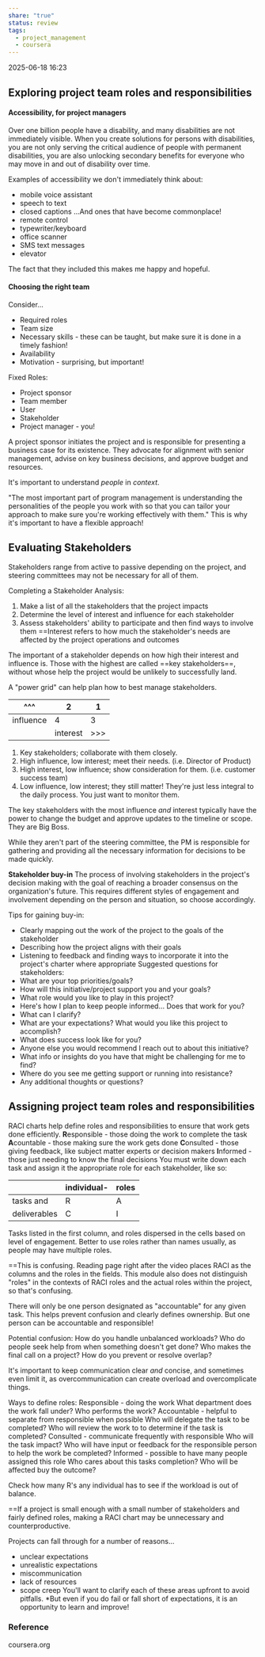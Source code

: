 ```yaml
---
share: "true"
status: review
tags:
  - project_management
  - coursera
---
```

2025-06-18 16:23

## Exploring project team roles and responsibilities
#### Accessibility, for project managers

Over one billion people have a disability, and many disabilities are not immediately visible.
When you create solutions for persons with disabilities, you are not only serving the critical audience of people with permanent disabilities, you are also unlocking secondary benefits for everyone who may move in and out of disability over time. 

Examples of accessibility we don't immediately think about:
- mobile voice assistant
- speech to text
- closed captions
...And ones that have become commonplace!
- remote control
- typewriter/keyboard
- office scanner
- SMS text messages
- elevator

The fact that they included this makes me happy and hopeful.

#### Choosing the right team

Consider...
- Required roles
- Team size
- Necessary skills - these can be taught, but make sure it is done in a timely fashion!
- Availability
- Motivation - surprising, but important!

Fixed Roles:
- Project sponsor
- Team member
- User
- Stakeholder
- Project manager - you!

A project sponsor initiates the project and is responsible for presenting a business case for its existence. 
	They advocate for alignment with senior management, advise on key business decisions, and approve budget and resources.

It's important to understand *people* in *context*. 

"The most important part of program management is understanding the personalities of the people you work with so that you can tailor your approach to make sure you're working effectively with them."
This is why it's important to have a flexible approach!

## Evaluating Stakeholders

Stakeholders range from active to passive depending on the project, and steering committees may not be necessary for all of them.

Completing a Stakeholder Analysis:
1. Make a list of all the stakeholders that the project impacts
2. Determine the level of interest and influence for each stakeholder
3. Assess stakeholders' ability to participate and then find ways to involve them
==Interest refers to how much the stakeholder's needs are affected by the project operations and outcomes

The important of a stakeholder depends on how high their interest and influence is. Those with the highest are called ==key stakeholders==, without whose help the project would be unlikely to successfully land.

A "power grid" can help plan how to best manage stakeholders.

| ^^^       | 2        | 1   |
| --------- | -------- | --- |
| influence | 4        | 3   |
|           | interest | >>> |
1) Key stakeholders; collaborate with them closely.
2) High influence, low interest; meet their needs. (i.e. Director of Product)
3) High interest, low influence; show consideration for them. (i.e. customer success team)
4) Low influence, low interest; they still matter! They're just less integral to the daily process. You just want to monitor them.

The key stakeholders with the most influence *and* interest typically have the power to change the budget and approve updates to the timeline or scope. They are Big Boss. 

While they aren't part of the steering committee, the PM is responsible for gathering and providing all the necessary information for decisions to be made quickly.

**Stakeholder buy-in**
	The process of involving stakeholders in the project's decision making with the goal of reaching a broader consensus on the organization's future.
This requires different styles of engagement and involvement depending on the person and situation, so choose accordingly.

Tips for gaining buy-in:
- Clearly mapping out the work of the project to the goals of the stakeholder
- Describing how the project aligns with their goals
- Listening to feedback and finding ways to incorporate it into the project's charter where appropriate
Suggested questions for stakeholders:
- What are your top priorities/goals?
- How will this initiative/project support you and your goals?
- What role would you like to play in this project?
- Here's how I plan to keep people informed... Does that work for you?
- What can I clarify?
- What are your expectations? What would you like this project to accomplish?
- What does success look like for you?
- Anyone else you would recommend I reach out to about this initiative?
- What info or insights do you have that might be challenging for me to find?
- Where do you see me getting support or running into resistance?
- Any additional thoughts or questions?

## Assigning project team roles and responsibilities

RACI charts help define roles and responsibilities to ensure that work gets done efficiently.
	**R**esponsible - those doing the work to complete the task
	**A**countable - those making sure the work gets done
	**C**onsulted - those giving feedback, like subject matter experts or decision makers
	**I**nformed - those just needing to know the final decisions
You must write down each task and assign it the appropriate role for each stakeholder, like so:

|              | individual- | roles |
| ------------ | ----------- | ----- |
| tasks and    | R           | A     |
| deliverables | C           | I     |
Tasks listed in the first column, and roles dispersed in the cells based on level of engagement.
Better to use roles rather than names usually, as people may have multiple roles.

==This is confusing. Reading page right after the video places RACI as the columns and the roles in the fields. This module also does not distinguish "roles" in the contexts of RACI roles and the actual roles within the project, so that's confusing.

There will only be one person designated as "accountable" for any given task. This helps prevent confusion and clearly defines ownership. But one person can be accountable and responsible!

Potential confusion: How do you handle unbalanced workloads? Who do people seek help from when something doesn't get done? Who makes the final call on a project? How do you prevent or resolve overlap?

It's important to keep communication clear *and* concise, and sometimes even limit it, as overcommunication can create overload and overcomplicate things.

Ways to define roles:
	Responsible - doing the work
		What department does the work fall under?
		Who performs the work?
	Accountable - helpful to separate from responsible when possible
		Who will delegate the task to be completed?
		Who will review the work to to determine if the task is completed?
	Consulted - communicate frequently with responsible 
		Who will the task impact?
		Who will have input or feedback for the responsible person to help the work be completed?
	Informed - possible to have many people assigned this role
		Who cares about this tasks completion?
		Who will be affected buy the outcome?

Check how many R's any individual has to see if the workload is out of balance.

==If a project is small enough with a small number of stakeholders and fairly defined roles, making a RACI chart may be unnecessary and counterproductive.

Projects can fall through for a number of reasons...
- unclear expectations
- unrealistic expectations
- miscommunication
- lack of resources
- scope creep
You'll want to clarify each of these areas upfront to avoid pitfalls. *But even if you do fail or fall short of expectations, it is an opportunity to learn and improve!

### Reference
coursera.org
